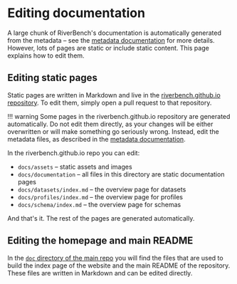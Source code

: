 # Editing documentation

A large chunk of RiverBench's documentation is automatically generated from the metadata – see the [metadata documentation](metadata) for more details. However, lots of pages are static or include static content. This page explains how to edit them.

## Editing static pages

Static pages are written in Markdown and live in the [riverbench.github.io repository](https://github.com/RiverBench/riverbench.github.io). To edit them, simply open a pull request to that repository.

!!! warning
    Some pages in the riverbench.github.io repository are generated automatically. Do not edit them directly, as your changes will be either overwritten or will make something go seriously wrong. Instead, edit the metadata files, as described in the [metadata documentation](metadata).

In the riverbench.github.io repo you can edit:

- `docs/assets` – static assets and images
- `docs/documentation` – all files in this directory are static documentation pages
- `docs/datasets/index.md` – the overview page for datasets
- `docs/profiles/index.md` – the overview page for profiles
- `docs/schema/index.md` – the overview page for schemas

And that's it. The rest of the pages are generated automatically.

## Editing the homepage and main README

In the [`doc` directory of the main repo](https://github.com/RiverBench/RiverBench/tree/main/doc) you will find the files that are used to build the index page of the website and the main README of the repository. These files are written in Markdown and can be edited directly.
